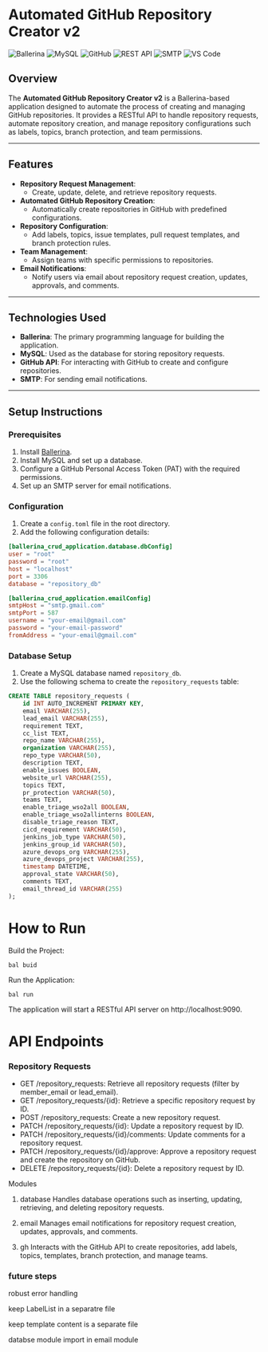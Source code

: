 # Automated GitHub Repository Creator v2

![Ballerina](https://img.shields.io/badge/Ballerina-00ADD8?style=flat&logo=ballerina&logoColor=white)
![MySQL](https://img.shields.io/badge/MySQL-4479A1?style=flat&logo=mysql&logoColor=white)
![GitHub](https://img.shields.io/badge/GitHub-181717?style=flat&logo=github&logoColor=white)
![REST API](https://img.shields.io/badge/REST-02569B?style=flat&logo=rest&logoColor=white)
![SMTP](https://img.shields.io/badge/SMTP-FF4B4B?style=flat&logo=gmail&logoColor=white)
![VS Code](https://img.shields.io/badge/VS%20Code-007ACC?style=flat&logo=visual-studio-code&logoColor=white)


## Overview
The **Automated GitHub Repository Creator v2** is a Ballerina-based application designed to automate the process of creating and managing GitHub repositories. It provides a RESTful API to handle repository requests, automate repository creation, and manage repository configurations such as labels, topics, branch protection, and team permissions.

---

## Features
- **Repository Request Management**:
  - Create, update, delete, and retrieve repository requests.
- **Automated GitHub Repository Creation**:
  - Automatically create repositories in GitHub with predefined configurations.
- **Repository Configuration**:
  - Add labels, topics, issue templates, pull request templates, and branch protection rules.
- **Team Management**:
  - Assign teams with specific permissions to repositories.
- **Email Notifications**:
  - Notify users via email about repository request creation, updates, approvals, and comments.

---

## Technologies Used
- **Ballerina**: The primary programming language for building the application.
- **MySQL**: Used as the database for storing repository requests.
- **GitHub API**: For interacting with GitHub to create and configure repositories.
- **SMTP**: For sending email notifications.

---

## Setup Instructions

### Prerequisites
1. Install [Ballerina](https://ballerina.io/downloads/).
2. Install MySQL and set up a database.
3. Configure a GitHub Personal Access Token (PAT) with the required permissions.
4. Set up an SMTP server for email notifications.

### Configuration
1. Create a `config.toml` file in the root directory.
2. Add the following configuration details:

```toml
[ballerina_crud_application.database.dbConfig]
user = "root"
password = "root"
host = "localhost"
port = 3306
database = "repository_db"

[ballerina_crud_application.emailConfig]
smtpHost = "smtp.gmail.com"
smtpPort = 587
username = "your-email@gmail.com"
password = "your-email-password"
fromAddress = "your-email@gmail.com"
```

### Database Setup
1. Create a MySQL database named `repository_db`.
2. Use the following schema to create the `repository_requests` table:

```sql
CREATE TABLE repository_requests (
    id INT AUTO_INCREMENT PRIMARY KEY,
    email VARCHAR(255),
    lead_email VARCHAR(255),
    requirement TEXT,
    cc_list TEXT,
    repo_name VARCHAR(255),
    organization VARCHAR(255),
    repo_type VARCHAR(50),
    description TEXT,
    enable_issues BOOLEAN,
    website_url VARCHAR(255),
    topics TEXT,
    pr_protection VARCHAR(50),
    teams TEXT,
    enable_triage_wso2all BOOLEAN,
    enable_triage_wso2allinterns BOOLEAN,
    disable_triage_reason TEXT,
    cicd_requirement VARCHAR(50),
    jenkins_job_type VARCHAR(50),
    jenkins_group_id VARCHAR(50),
    azure_devops_org VARCHAR(255),
    azure_devops_project VARCHAR(255),
    timestamp DATETIME,
    approval_state VARCHAR(50),
    comments TEXT,
    email_thread_id VARCHAR(255)
);
```

# How to Run

Build the Project:
```bal
bal buid
```
Run the Application:
```bal
bal run 
```

The application will start a RESTful API server on http://localhost:9090.

# API Endpoints

### Repository Requests 
* GET /repository_requests: Retrieve all repository requests (filter by member_email or lead_email).
* GET /repository_requests/{id}: Retrieve a specific repository request by ID.
* POST /repository_requests: Create a new repository request.
* PATCH /repository_requests/{id}: Update a repository request by ID.
* PATCH /repository_requests/{id}/comments: Update comments for a repository request.
* PATCH /repository_requests/{id}/approve: Approve a repository request and create the repository on GitHub.
* DELETE /repository_requests/{id}: Delete a repository request by ID.

Modules
1. database
Handles database operations such as inserting, updating, retrieving, and deleting repository requests.

2. email
Manages email notifications for repository request creation, updates, approvals, and comments.

3. gh
Interacts with the GitHub API to create repositories, add labels, topics, templates, branch protection, and manage teams.


### future steps

robust error handling

keep LabelList in a separatre file

keep template content is a separate file

databse module import in email module